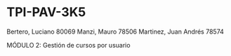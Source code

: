 # TPI-PAV-3K5
Bertero, Luciano   80069
Manzi, Mauro  78506
Martinez, Juan Andrés 78574

MÓDULO 2: Gestión de cursos por usuario 

